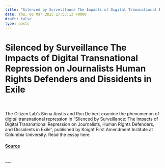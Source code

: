 ```yaml
---
title: "Silenced by Surveillance The Impacts of Digital Transnational Repression on Journalists Human Rights Defenders and Dissidents in Exile"
date: Thu, 06 Mar 2025 17:53:13 +0000
draft: false
type: posts
---
```

# Silenced by Surveillance The Impacts of Digital Transnational Repression on Journalists Human Rights Defenders and Dissidents in Exile

<br/>

<br/>
The Citizen Lab’s Siena Anstis and Ron Deibert examine the phenomenon of digital transnational repression in “Silenced by Surveillance: The Impacts of Digital Transnational Repression on Journalists, Human Rights Defenders, and Dissidents in Exile”, published by Knight First Amendment Institute at Columbia University. Read the essay here.

#### [Source](https://citizenlab.ca/2025/03/silenced-by-surveillance-the-impacts-of-digital-transnational-repression-on-journalists-human-rights-defenders-and-dissidents-in-exile/)

<br/>
---
